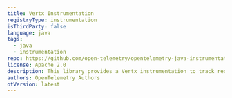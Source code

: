 ```yaml
---
title: Vertx Instrumentation
registryType: instrumentation
isThirdParty: false
language: java
tags:
  - java
  - instrumentation
repo: https://github.com/open-telemetry/opentelemetry-java-instrumentation/tree/master/instrumentation/vertx-web-3.0
license: Apache 2.0
description: This library provides a Vertx instrumentation to track requests through OpenTelemetry.
authors: OpenTelemetry Authors
otVersion: latest
---
```

